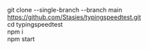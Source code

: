 git clone --single-branch --branch main https://github.com/Stasies/typingspeedtest.git  
cd typingspeedtest  
npm i  
npm start  
